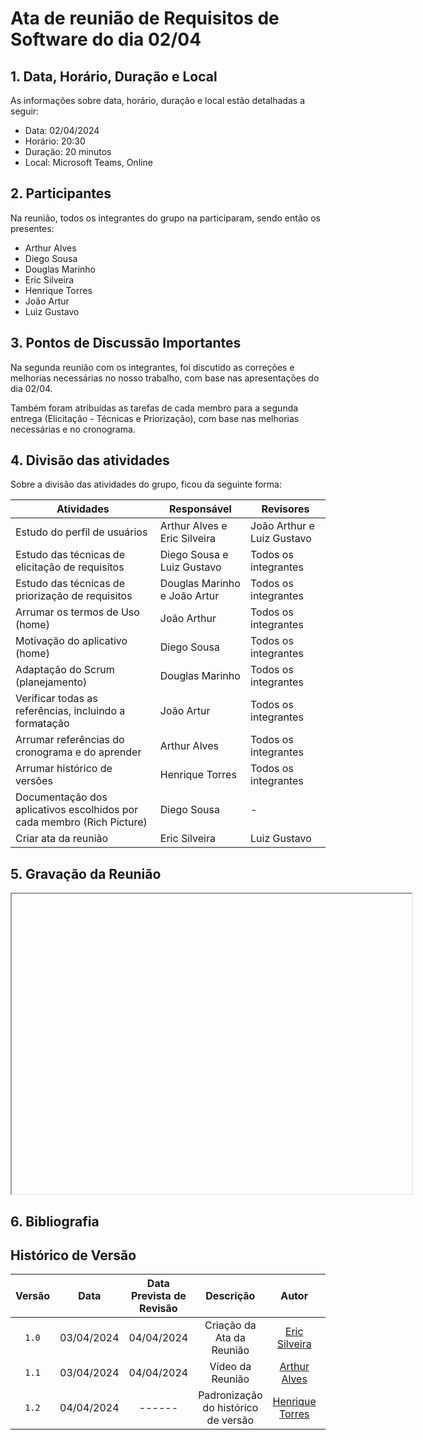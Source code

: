 # Ata de reunião de Requisitos de Software do dia 02/04

## 1.  Data, Horário, Duração e Local
As informações sobre data, horário, duração e local estão detalhadas a seguir:

- Data: 02/04/2024
- Horário: 20:30
- Duração: 20 minutos
- Local: Microsoft Teams, Online

## 2. Participantes
Na reunião, todos os integrantes do grupo na participaram, sendo então os presentes:

- Arthur Alves
- Diego Sousa
- Douglas Marinho
- Eric Silveira
- Henrique Torres
- João Artur
- Luiz Gustavo

## 3. Pontos de Discussão Importantes

Na segunda reunião com os integrantes, foi discutido as correções e melhorias necessárias no nosso trabalho, com base nas apresentações do dia 02/04.

Também foram atribuídas as tarefas de cada membro para a segunda entrega (Elicitação - Técnicas e Priorização), com base nas melhorias necessárias e no cronograma.

## 4. Divisão das atividades

Sobre a divisão das atividades do grupo, ficou da seguinte forma:

| Atividades | Responsável | Revisores |
| - | - | - |
| Estudo do perfil de usuários | Arthur Alves e Eric Silveira | João Arthur e Luiz Gustavo |
| Estudo das técnicas de elicitação de requisitos | Diego Sousa e Luiz Gustavo | Todos os integrantes |
| Estudo das técnicas de priorização de requisitos | Douglas Marinho e João Artur | Todos os integrantes |
| Arrumar os termos de Uso (home) | João Arthur | Todos os integrantes |
| Motivação do aplicativo (home) | Diego Sousa | Todos os integrantes |
| Adaptação do Scrum (planejamento) | Douglas Marinho | Todos os integrantes |
| Verificar todas as referências, incluindo a formatação | João Artur | Todos os integrantes |
| Arrumar referências do cronograma e do aprender | Arthur Alves | Todos os integrantes |
| Arrumar histórico de versões | Henrique Torres | Todos os integrantes |
| Documentação dos aplicativos escolhidos por cada membro (Rich Picture) | Diego Sousa | - |
| Criar ata da reunião | Eric Silveira | Luiz Gustavo |

## 5. Gravação da Reunião
<iframe src="" width="640" height="480" allow="autoplay"></iframe>

## 6. Bibliografia


## <a>Histórico de Versão</a>
|Versão|Data|Data Prevista de Revisão|Descrição|Autor|Revisor|
| :------: | :----------: |:-----------: | :-----------: | :---------: |:---------: |
|`1.0`| 03/04/2024 | 04/04/2024 | Criação da Ata da Reunião | [Eric Silveira](https://github.com/ericbky) | [Luiz Gustavo](https://github.com/LuizGust4vo) |
|`1.1`| 03/04/2024 | 04/04/2024 | Vídeo da Reunião | [Arthur Alves](https://github.com/arthrok) | [Luiz Gustavo](https://github.com/LuizGust4vo) |
|`1.2`| 04/04/2024 | ------ | Padronização do histórico de versão | [Henrique Torres](https://github.com/henriqtorresl) | ------ |